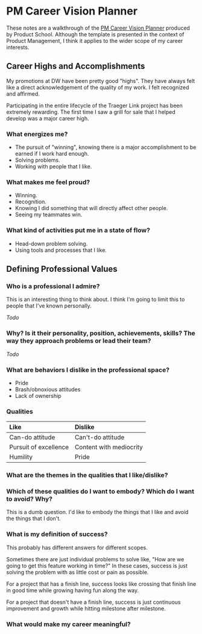 # PM Career Vision Planner

These notes are a walkthrough of the [PM Career Vision Planner](https://productschool.com/product-management-templates/) produced by Product School.
Although the template is presented in the context of Product Management, I think it applies to the wider scope of my career interests.

## Career Highs and Accomplishments

My promotions at DW have been pretty good "highs".
They have always felt like a direct acknowledgement of the quality of my work.
I felt recognized and affirmed.

Participating in the entire lifecycle of the Traeger Link project has been extremely rewarding.
The first time I saw a grill for sale that I helped develop was a major career high.

### What energizes me?

* The pursuit of "winning", knowing there is a major accomplishment to be earned if I work hard enough.
* Solving problems.
* Working with people that I like.

### What makes me feel proud?

* Winning.
* Recognition.
* Knowing I did something that will directly affect other people.
* Seeing my teammates win.

### What kind of activities put me in a state of flow?

* Head-down problem solving.
* Using tools and processes that I like.

## Defining Professional Values

### Who is a professional I admire?

This is an interesting thing to think about.
I think I'm going to limit this to people that I've known personally.

<!-- * Nate Hogan - though I haven't worked with him -->
*Todo*

### Why? Is it their personality, position, achievements, skills? The way they approach problems or lead their team?

*Todo*

### What are behaviors I dislike in the professional space?

* Pride
* Brash/obnoxious attitudes
* Lack of ownership

### Qualities

| Like | Dislike |
| :--- | :------ |
| Can-do attitude | Can't-do attitude |
| Pursuit of excellence | Content with mediocrity |
| Humility | Pride |

### What are the themes in the qualities that I like/dislike?

### Which of these qualities do I want to embody? Which do I want to avoid? Why?

This is a dumb question.
I'd like to embody the things that I like and avoid the things that I don't.

### What is my definition of success?

This probably has different answers for different scopes.

Sometimes there are just individual problems to solve like, "How are we going to get this feature working in time?"
In these cases, success is just solving the problem with as little cost or pain as possible.

For a project that has a finish line, success looks like crossing that finish line in good time while growing having fun along the way.

For a project that doesn't have a finish line, success is just continuous improvement and growth while hitting milestone after milestone.

### What would make my career meaningful?
